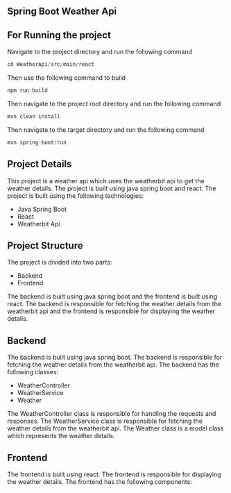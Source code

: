 ## Spring Boot Weather Api


## For Running the project
Navigate to the project directory and run the following command
```python
cd WeatherApi/src/main/react
```

Then use the following command to build
```python
npm run build
```

Then navigate to the project  root directory and run the following command
```python
mvn clean install
```

Then navigate to the target directory and run the following command
```python
mvn spring-boot:run
```

## Project Details
This project is a weather api which uses the weatherbit api to get the weather details. The project is built using java spring boot and react. The project is built using the following technologies:
- Java Spring Boot
- React
- Weatherbit Api

## Project Structure
The project is divided into two parts:
- Backend
- Frontend

The backend is built using java spring boot and the frontend is built using react. The backend is responsible for fetching the weather details from the weatherbit api and the frontend is responsible for displaying the weather details.

## Backend
The backend is built using java spring boot. The backend is responsible for fetching the weather details from the weatherbit api. The backend has the following classes:
- WeatherController
- WeatherService
- Weather

The WeatherController class is responsible for handling the requests and responses. The WeatherService class is responsible for fetching the weather details from the weatherbit api. The Weather class is a model class which represents the weather details.

## Frontend

The frontend is built using react. The frontend is responsible for displaying the weather details. The frontend has the following components:


